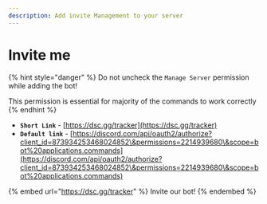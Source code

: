 ```yaml
---
description: Add invite Management to your server
---
```


# Invite me

{% hint style="danger" %}
Do not uncheck the `Manage Server` permission while adding the bot! 

This permission is essential for majority of the commands to work correctly
{% endhint %}

* **`Short Link`** - [https://dsc.gg/tracker](https://dsc.gg/tracker)
* **`Default link`** - [https://discord.com/api/oauth2/authorize?client_id=873934253468024852\&permissions=2214939680\&scope=bot%20applications.commands](https://discord.com/api/oauth2/authorize?client_id=873934253468024852\&permissions=2214939680\&scope=bot%20applications.commands)

{% embed url="https://dsc.gg/tracker" %}
Invite our bot!
{% endembed %}
